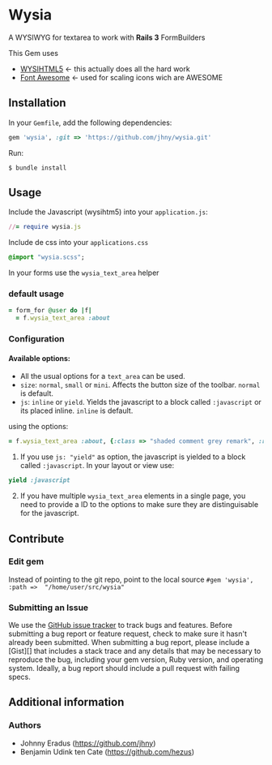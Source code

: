 # Wysia

A WYSIWYG for textarea to work with **Rails 3** FormBuilders

This Gem uses
- [WYSIHTML5][1] <- this actually does all the hard work
- [Font Awesome][2] <- used for scaling icons wich are AWESOME
                                                            
[1]:http://xing.github.com/wysihtml5/
[2]:http://fortawesome.github.com/Font-Awesome/

## Installation

In your `Gemfile`, add the following dependencies:
```ruby
gem 'wysia', :git => 'https://github.com/jhny/wysia.git'
```
Run:
```unix
$ bundle install
```
## Usage
Include the Javascript (wysihtm5) into your `application.js`:
```ruby
//= require wysia.js
```
Include de css into your `applications.css`
```sass
@import "wysia.scss";
```
In your forms use the `wysia_text_area` helper

### default usage
```ruby
= form_for @user do |f|
  = f.wysia_text_area :about
```
### Configuration
#### Available options: 
- All the usual options for a `text_area` can be used.
- `size`: `normal`, `small` or `mini`. Affects the button size of the toolbar. `normal` is default.
- `js`: `inline` or `yield`. Yields the javascript to a block called `:javascript` or its placed inline. `inline` is default.

using the options:
```ruby
= f.wysia_text_area :about, {:class => "shaded comment grey remark", :rows => 3, :id => "about_#{@user.id}_remark", :size => "small"}
```

1. If you use `js: "yield"` as option, the javascript is yielded to a block called `:javascript`. In your layout or view use:
```ruby
yield :javascript
```

2. If you have multiple `wysia_text_area` elements in a single page, you need to provide a ID to the options to make sure they are distinguisable for the javascript.

## Contribute

### Edit gem
Instead of pointing to the git repo, point to the local source `#gem 'wysia', :path =>  "/home/user/src/wysia"`

[issues]: https://github.com/jhny/wysia/issues
### Submitting an Issue
We use the [GitHub issue tracker][issues] to track bugs and features. Before
submitting a bug report or feature request, check to make sure it hasn't
already been submitted. When submitting a bug report, please include a [Gist][]
that includes a stack trace and any details that may be necessary to reproduce
the bug, including your gem version, Ruby version, and operating system.
Ideally, a bug report should include a pull request with failing specs.

## Additional information

### Authors

* Johnny Eradus (https://github.com/jhny)
* Benjamin Udink ten Cate (https://github.com/hezus)